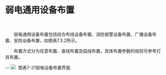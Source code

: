 # 弱电通用设备布置
<br/>

&emsp;&emsp;弱电通用设备布置包括综合布线设备布置、消防报警设备布置、广播设备布置、安防设备布置，如图表7.3.2所示。

&emsp;&emsp;布置方式分为任意布置、直线布置及弧线布置。具体布置参数的规则可参考灯具布置。

:-: ![](images/408.png)
 图表7-21弱电设备布置界面